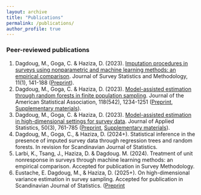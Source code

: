 ```yaml
---
layout: archive
title: "Publications"
permalink: /publications/
author_profile: true
---
```



### Peer-reviewed publications
1. Dagdoug, M., Goga, C. & Haziza, D. (2023). [Imputation procedures in surveys using nonparametric and machine learning methods: an empirical comparison](https://academic.oup.com/jssam/advance-article-abstract/doi/10.1093/jssam/smab004/6362120). Journal of Survey Statistics and Methodology, 11(1), 141-188 ([Preprint](http://mehdiDagdoug.github.io/files/IMP_DagdougGogaHaziza.pdf)).
2. Dagdoug, M., Goga, C. & Haziza, D. (2023). [Model-assisted estimation through random forests in finite population sampling](https://www.tandfonline.com/doi/abs/10.1080/01621459.2021.1987250?journalCode=uasa20). Journal of the American Statistical Association, 118(542), 1234-1251 ([Preprint](http://mehdiDagdoug.github.io/files/RF_DagdougGogaHaziza.pdf), [Supplementary materials](http://mehdiDagdoug.github.io/files/marfSM.pdf)).
3. Dagdoug, M., Goga, C. & Haziza, D. (2023). [Model-assisted estimation in high-dimensional settings for survey data](https://www.tandfonline.com/doi/abs/10.1080/02664763.2022.2047905). Journal of Applied Statistics, 50(3), 761-785 ([Preprint](http://mehdiDagdoug.github.io/files/HD_DagdougGogaHaziza.pdf), [Supplementary materials](http://mehdiDagdoug.github.io/files/SM_HD_DagdougGogaHaziza.pdf)).
4.  Dagdoug, M., Goga, C., & Haziza, D. (2024+). Statistical inference in the presence of imputed survey data through regression trees and random forests. In revision for Scandinavian Journal of Statistics.
5. Larbi, K., Tsang, J., Haziza, D. & Dagdoug. M. (2024). Treatment of unit nonresponse in surveys through machine learning methods: an empirical comparison. Accepted for publication in Survey Methodology.
6. Eustache, E. Dagdoug, M., & Haziza, D. (2025+). On high-dimensional variance estimation in survey sampling. Accepted for publication in Scandinavian Journal of Statistics. ([Preprint](http://mehdiDagdoug.github.io/files/EustacheDagdougHaziza(2025).pdf)

